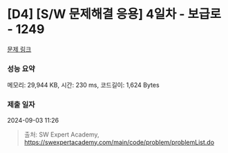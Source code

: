 # [D4] [S/W 문제해결 응용] 4일차 - 보급로 - 1249 

[문제 링크](https://swexpertacademy.com/main/code/problem/problemDetail.do?contestProbId=AV15QRX6APsCFAYD) 

### 성능 요약

메모리: 29,944 KB, 시간: 230 ms, 코드길이: 1,624 Bytes

### 제출 일자

2024-09-03 11:26



> 출처: SW Expert Academy, https://swexpertacademy.com/main/code/problem/problemList.do